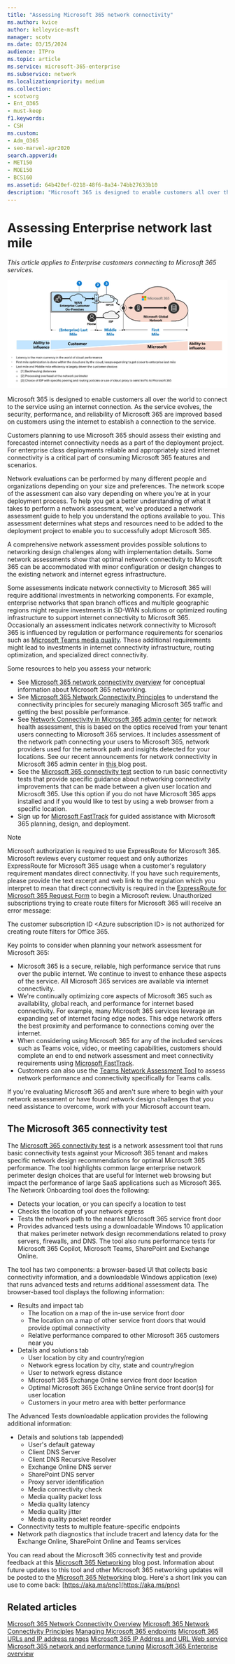 ```yaml
---
title: "Assessing Microsoft 365 network connectivity"
ms.author: kvice
author: kelleyvice-msft
manager: scotv
ms.date: 03/15/2024
audience: ITPro
ms.topic: article
ms.service: microsoft-365-enterprise
ms.subservice: network
ms.localizationpriority: medium
ms.collection:
- scotvorg
- Ent_O365
- must-keep
f1.keywords:
- CSH
ms.custom:
- Adm_O365
- seo-marvel-apr2020
search.appverid:
- MET150
- MOE150
- BCS160
ms.assetid: 64b420ef-0218-48f6-8a34-74bb27633b10
description: "Microsoft 365 is designed to enable customers all over the world to connect to the service using an internet connection. As the service evolves, the security, performance, and reliability of Microsoft 365 are improved based on customers using the internet to establish a connection to the service."
---
```


# Assessing Enterprise network last mile

*This article applies to Enterprise customers connecting to Microsoft 365 services.*

![Diagram showing enterprise network last mile](media/assessing-network-connectivity/enterprisenetworklastmile3.jpg)

Microsoft 365 is designed to enable customers all over the world to connect to the service using an internet connection. As the service evolves, the security, performance, and reliability of Microsoft 365 are improved based on customers using the internet to establish a connection to the service.

Customers planning to use Microsoft 365 should assess their existing and forecasted internet connectivity needs as a part of the deployment project. For enterprise class deployments reliable and appropriately sized internet connectivity is a critical part of consuming Microsoft 365 features and scenarios.

Network evaluations can be performed by many different people and organizations depending on your size and preferences. The network scope of the assessment can also vary depending on where you're at in your deployment process. To help you get a better understanding of what it takes to perform a network assessment, we've produced a network assessment guide to help you understand the options available to you. This assessment determines what steps and resources need to be added to the deployment project to enable you to successfully adopt Microsoft 365.

A comprehensive network assessment provides possible solutions to networking design challenges along with implementation details. Some network assessments show that optimal network connectivity to Microsoft 365 can be accommodated with minor configuration or design changes to the existing network and internet egress infrastructure.

Some assessments indicate network connectivity to Microsoft 365 will require additional investments in networking components. For example, enterprise networks that span branch offices and multiple geographic regions might require investments in SD-WAN solutions or optimized routing infrastructure to support internet connectivity to Microsoft 365. Occasionally an assessment indicates network connectivity to Microsoft 365 is influenced by regulation or performance requirements for scenarios such as [Microsoft Teams media quality](/microsoftteams/prepare-network). These additional requirements might lead to investments in internet connectivity infrastructure, routing optimization, and specialized direct connectivity.

Some resources to help you assess your network:

- See [Microsoft 365 network connectivity overview](microsoft-365-networking-overview.md) for conceptual information about Microsoft 365 networking.
- See [Microsoft 365 Network Connectivity Principles](./microsoft-365-network-connectivity-principles.md) to understand the connectivity principles for securely managing Microsoft 365 traffic and getting the best possible performance.
- See [Network Connectivity in Microsoft 365 admin center](office-365-network-mac-perf-overview.md) for network health assessment, this is based on the optics received from your tenant users connecting to Microsoft 365 services. It includes assessment of the network path connecting your users to Microsoft 365, network providers used for the network path and insights detected for your locations. See our recent announcements for network connectivity in Microsoft 365 admin center in [this ](https://techcommunity.microsoft.com/discussions/deploymentnetworking/optimizing-customer-network-connectivity-for-microsoft-365-copilot/4374772)blog post.
- See the [Microsoft 365 connectivity test](assessing-network-connectivity.md#the-microsoft-365-connectivity-test) section to run basic connectivity tests that provide specific guidance about networking connectivity improvements that can be made between a given user location and Microsoft 365. Use this option if you do not have Microsoft 365 apps installed and if you would like to test by using a web browser from a specific location.
- Sign up for [Microsoft FastTrack](https://www.microsoft.com/fasttrack) for guided assistance with Microsoft 365 planning, design, and deployment.

> [!NOTE]
> Microsoft authorization is required to use ExpressRoute for Microsoft 365. Microsoft reviews every customer request and only authorizes ExpressRoute for Microsoft 365 usage when a customer's regulatory requirement mandates direct connectivity. If you have such requirements, please provide the text excerpt and web link to the regulation which you interpret to mean that direct connectivity is required in the [ExpressRoute for Microsoft 365 Request Form](https://aka.ms/O365ERReview) to begin a Microsoft review. Unauthorized subscriptions trying to create route filters for Microsoft 365 will receive an error message:
>
> The customer subscription ID \<Azure subscription ID\> is not authorized for creating route filters for Office 365.

Key points to consider when planning your network assessment for Microsoft 365:

- Microsoft 365 is a secure, reliable, high performance service that runs over the public internet. We continue to invest to enhance these aspects of the service. All Microsoft 365 services are available via internet connectivity.
- We're continually optimizing core aspects of Microsoft 365 such as availability, global reach, and performance for internet based connectivity. For example, many Microsoft 365 services leverage an expanding set of internet facing edge nodes. This edge network offers the best proximity and performance to connections coming over the internet.
- When considering using Microsoft 365 for any of the included services such as Teams voice, video, or meeting capabilities, customers should complete an end to end network assessment and meet connectivity requirements using [Microsoft FastTrack](https://www.microsoft.com/fasttrack).
- Customers can also use the [Teams Network Assessment Tool](https://www.microsoft.com/download/details.aspx?id=103017&lc=1033&msockid=2dc7410f01b361853273545c009060bb) to assess network performance and connectivity specifically for Teams calls.

If you're evaluating Microsoft 365 and aren't sure where to begin with your network assessment or have found network design challenges that you need assistance to overcome, work with your Microsoft account team.

## The Microsoft 365 connectivity test

The [Microsoft 365 connectivity test](https://aka.ms/netonboard) is a network assessment tool that runs basic connectivity tests against your Microsoft 365 tenant and makes specific network design recommendations for optimal Microsoft 365 performance. The tool highlights common large enterprise network perimeter design choices that are useful for Internet web browsing but impact the performance of large SaaS applications such as Microsoft 365.
The Network Onboarding tool does the following:

- Detects your location, or you can specify a location to test
- Checks the location of your network egress
- Tests the network path to the nearest Microsoft 365 service front door
- Provides advanced tests using a downloadable Windows 10 application that makes perimeter network design recommendations related to proxy servers, firewalls, and DNS. The tool also runs performance tests for Microsoft 365 Copilot, Microsoft Teams, SharePoint and Exchange Online.

The tool has two components: a browser-based UI that collects basic connectivity information, and a downloadable Windows application (exe) that runs advanced tests and returns additional assessment data.
The browser-based tool displays the following information:

- Results and impact tab
  - The location on a map of the in-use service front door
  - The location on a map of other service front doors that would provide optimal connectivity
  - Relative performance compared to other Microsoft 365 customers near you
- Details and solutions tab
  - User location by city and country/region
  - Network egress location by city, state and country/region
  - User to network egress distance
  - Microsoft 365 Exchange Online service front door location
  - Optimal Microsoft 365 Exchange Online service front door(s) for user location
  - Customers in your metro area with better performance

The Advanced Tests downloadable application provides the following additional information:

- Details and solutions tab (appended)
  - User's default gateway
  - Client DNS Server
  - Client DNS Recursive Resolver
  - Exchange Online DNS server
  - SharePoint DNS server
  - Proxy server identification
  - Media connectivity check
  - Media quality packet loss
  - Media quality latency
  - Media quality jitter
  - Media quality packet reorder
- Connectivity tests to multiple feature-specific endpoints
- Network path diagnostics that include tracert and latency data for the Exchange Online, SharePoint Online and Teams services

You can read about the Microsoft 365 connectivity test and provide feedback at this [Microsoft 365 Networking](https://techcommunity.microsoft.com/discussions/deploymentnetworking/announcing-microsoft-365-network-connectivity-test-for-microsoft-365-copilot-pub/4355778) blog post.
Information about future updates to this tool and other Microsoft 365 networking updates will be posted to the [Microsoft 365 Networking](https://techcommunity.microsoft.com/t5/Office-365-Networking/bd-p/Office365Networking) blog.
Here's a short link you can use to come back: [https://aka.ms/pnc](https://aka.ms/pnc)

## Related articles
[Microsoft 365 Network Connectivity Overview](microsoft-365-networking-overview.md)
[Microsoft 365 Network Connectivity Principles](./microsoft-365-network-connectivity-principles.md)
[Managing Microsoft 365 endpoints](managing-office-365-endpoints.md)
[Microsoft 365 URLs and IP address ranges](urls-and-ip-address-ranges.md)
[Microsoft 365 IP Address and URL Web service](microsoft-365-ip-web-service.md)
[Microsoft 365 network and performance tuning](network-planning-and-performance.md)
[Microsoft 365 Enterprise overview](microsoft-365-overview.md)
